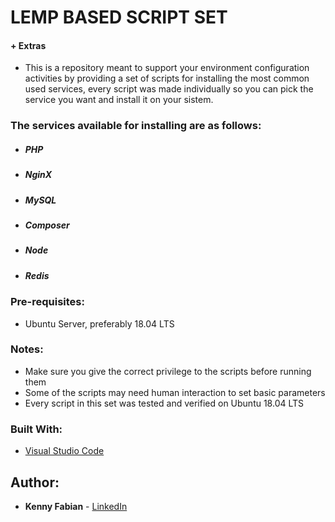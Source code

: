 # LEMP BASED SCRIPT SET
#### + Extras

+ This is a repository meant to support your environment configuration activities by providing a set of scripts for installing the most common used services, every script was made individually so you can pick the service you want and install it on your sistem.

### The services available for installing are as follows:
+ ##### PHP
+ ##### NginX
+ ##### MySQL
+ ##### Composer
+ ##### Node
+ ##### Redis

### Pre-requisites:

+ Ubuntu Server, preferably 18.04 LTS

### Notes:

+ Make sure you give the correct privilege to the scripts before running them
+ Some of the scripts may need human interaction to set basic parameters
+ Every script in this set was tested and verified on Ubuntu 18.04 LTS

### Built With:

* [Visual Studio Code](https://code.visualstudio.com/)


## Author:

* **Kenny Fabian** - [LinkedIn](https://linkedin.com/in/kennyfabianh)
